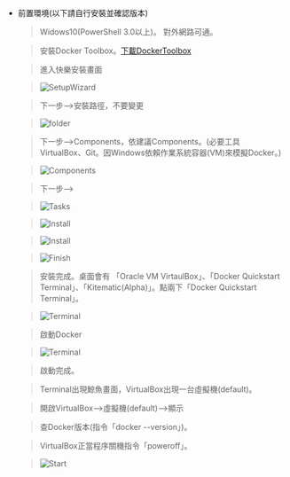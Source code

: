 *   前置環境(以下請自行安裝並確認版本)
    > Widows10(PowerShell 3.0以上)。
    > 對外網路可通。

    > 安裝Docker Toolbox。[下載DockerToolbox](https://www.docker.com/products/docker-toolbox)

    > 進入快樂安裝畫面

    > ![SetupWizard](../../master/docker/images/docker1.PNG)

    > 下一步-->安裝路徑，不要變更

    > ![folder](../../master/docker/images/docker2.PNG)

    > 下一步-->Components，依建議Components。(必要工具VirtualBox、Git。因Windows依賴作業系統容器(VM)來模擬Docker。)

    > ![Components](../../docker/master/images/docker3.PNG)

    > 下一步-->

    > ![Tasks](../../master/docker/images/docker4.PNG)

    > ![Install](../../master/docker/images/docker5.PNG)

    > ![Install](../../master/docker/images/docker6.PNG)

    > ![Finish](../../master/docker/images/docker7.PNG)

    > 安裝完成。桌面會有 「Oracle VM VirtaulBox」、「Docker Quickstart Terminal」、「Kitematic(Alpha)」。點兩下「Docker Quickstart Terminal」。

    > ![Terminal](../../master/docker/images/docker8.PNG)

    > 啟動Docker

    > ![Terminal](../../master/docker/images/docker9.PNG)

    > 啟動完成。
    
    > Terminal出現鯨魚畫面，VirtualBox出現一台虛擬機(default)。
    
    > 開啟VirtualBox-->虛擬機(default)-->顯示

    > 查Docker版本(指令「docker --version」)。

    > VirtualBox正當程序關機指令「poweroff」。
    
    > ![Start](../../master/docker/images/docker10.PNG)
